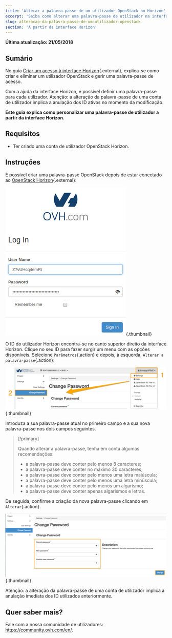 ```yaml
---
title: 'Alterar a palavra-passe de um utilizador OpenStack no Horizon'
excerpt: 'Saiba como alterar uma palavra-passe de utilizador na interface Horizon'
slug: alteracao-da-palavra-passe-de-um-utilizador-openstack
section: 'A partir da interface Horizon'
---
```


**Última atualização: 21/05/2018**


## Sumário

No guia [Criar um acesso à interface Horizon](https://docs.ovh.com/pt/public-cloud/criar_um_acesso_a_interface_horizon/){.external}, explica-se como criar e eliminar um utilizador OpenStack e gerir uma palavra-passe de acesso.

Com a ajuda da interface Horizon, é possível definir uma palavra-passe para cada utilizador. Atenção: a alteração da palavra-passe de uma conta de utilizador implica a anulação dos ID ativos no momento da modificação.

**Este guia explica como personalizar uma palavra-passe de utilizador a partir da interface Horizon.**


## Requisitos

- Ter criado uma conta de utilizador OpenStack Horizon.


## Instruções

É possível criar uma palavra-passe OpenStack depois de estar conectado ao [OpenStack Horizon](https://horizon.cloud.ovh.net){.external}:

![Conexão ao Horizon](images/1_H_login_window.png){.thumbnail}

O ID do utilizador Horizon encontra-se no canto superior direito da interface Horizon. Clique no seu ID para fazer surgir um menu com as opções disponíveis.
Selecione `Parâmetros`{.action} e depois, à esquerda,  `Alterar a palavra-passe`{.action}:

![Alteração da palavra-passe](images/2_H_pass_change_option.png){.thumbnail}

Introduza a sua palavra-passe atual no primeiro campo e a sua nova palavra-passe nos dois campos seguintes.

> [!primary]
>
> Quando alterar a palavra-passe, tenha em conta algumas recomendações:
>
> - a palavra-passe deve conter pelo menos 8 caracteres;
> - a palavra-passe deve conter no máximo 30 caracteres;
> - a palavra-passe deve conter pelo menos uma letra maiúscula;
> - a palavra-passe deve conter pelo menos uma letra minúscula;
> - a palavra-passe deve conter pelo menos um algarismo;
> - a palavra-passe deve conter apenas algarismos e letras.
>

De seguida, confirme a criação da nova palavra-passe clicando em `Alterar`{.action}.

![Parametrização da palavra-passe](images/3_H_set_new_passord.png){.thumbnail}

Atenção: a alteração da palavra-passe de uma conta de utilizador implica a anulação imediata dos ID utilizados anteriormente.

## Quer saber mais?

Fale com a nossa comunidade de utilizadores: <https://community.ovh.com/en/>.